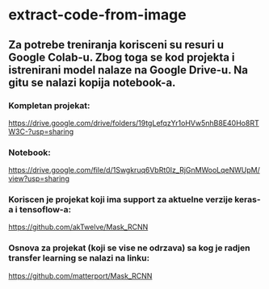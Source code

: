 # extract-code-from-image

## Za potrebe treniranja korisceni su resuri u Google Colab-u. Zbog toga se kod projekta i istrenirani model nalaze na Google Drive-u. Na gitu se nalazi kopija notebook-a.

### Kompletan projekat: 
https://drive.google.com/drive/folders/19tgLefqzYr1oHVw5nhB8E40Ho8RTW3C-?usp=sharing

### Notebook: 
https://drive.google.com/file/d/1Swgkruq6VbRt0Iz_RjGnMWooLqeNWUpM/view?usp=sharing


### Koriscen je projekat koji ima support za aktuelne verzije keras-a i tensoflow-a:
https://github.com/akTwelve/Mask_RCNN

### Osnova za projekat (koji se vise ne odrzava) sa kog je radjen transfer learning se nalazi na linku:
https://github.com/matterport/Mask_RCNN

